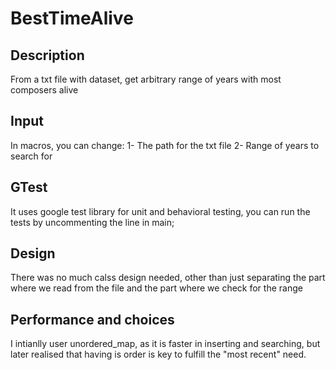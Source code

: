 # BestTimeAlive
## Description
From a txt file with dataset, get arbitrary range of years with most composers alive

## Input
In macros, you can change:
1- The path for the txt file
2- Range of years to search for

## GTest
It uses google test library for unit and behavioral testing, you can run the tests by uncommenting the line in main;

## Design
There was no much calss design needed, other than just separating the part where we read from the file and the part where we check for the range

## Performance and choices
I intianlly user unordered_map, as it is faster in inserting and searching, but later realised that having is order is key to fulfill the "most recent" need.
